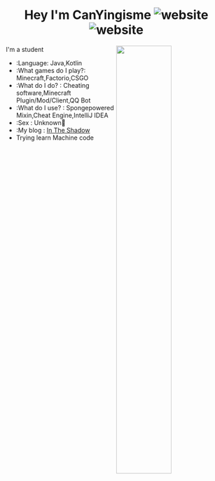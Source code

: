<h1 align="center">Hey I'm CanYingisme <img src="https://img.shields.io/badge/Language-Java-orange" alt="website"/><img src="https://img.shields.io/badge/Language-Rust-orange" alt="website"/></h1>  
<img align="right" width="50%" src="https://github-readme-stats.vercel.app/api?username=canyingisme-git&theme=dark&show_icons=true">
I'm a student  

-   :Language: Java,Kotlin  
-   :What games do I play?: Minecraft,Factorio,CSGO  
-   :What do I do? : Cheating software,Minecraft Plugin/Mod/Client,QQ Bot
-   :What do I use? : Spongepowered Mixin,Cheat Engine,IntelliJ IDEA  
-   :Sex : Unknown🤔  
-   :My blog : [In The Shadow](https://blog.nya.al)
-   Trying learn Machine code

<!--
**CanYingisme-Git/CanYingisme-Git** is a ✨ _special_ ✨ repository because its `README.md` (this file) appears on your GitHub profile.

Here are some ideas to get you started:

- 🔭 I’m currently working on ...
- 🌱 I’m currently learning ...
- 👯 I’m looking to collaborate on ...
- 🤔 I’m looking for help with ...
- 💬 Ask me about ...
- 📫 How to reach me: ...
- 😄 Pronouns: ...
- ⚡ Fun fact: ...
-->
